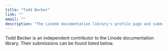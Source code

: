 ```yaml
---
title: "Todd Becker"
link: ""
email: ""
description: "The Linode documentation library's profile page and submission listing for Todd Becker"
---
```


Todd Becker is an independent contributor to the Linode documentation library. Their submissions can be found listed below.
